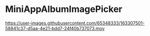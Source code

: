 # MiniAppAlbumImagePicker



https://user-images.githubusercontent.com/65348333/163307501-58841c37-d5aa-4e21-bdd7-24f40b737073.mov

